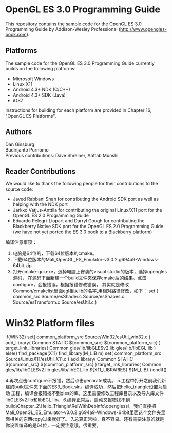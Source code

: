 OpenGL ES 3.0 Programming Guide
===============================

This repository contains the sample code for the OpenGL ES 3.0 Programming Guide by Addison-Wesley Professional (http://www.opengles-book.com). 

## Platforms ##
The sample code for the OpenGL ES 3.0 Programming Guide currently builds on the following platforms:

* Microsoft Windows 
* Linux X11
* Android 4.3+ NDK (C/C++)
* Android 4.3+ SDK (Java)
* iOS7

Instructions for building for each platform are provided in Chapter 16, "OpenGL ES Platforms".

## Authors ##
Dan Ginsburg<br/>
Budirijanto Purnomo<br/>
Previous contributions: Dave Shreiner, Aaftab Munshi

## Reader Contributions ##
We would like to thank the following people for their contributions to the source code:
* Javed Rabbani Shah for contributing the Android SDK port as well as helping with the NDK port
* Jarkko Vatjus-Anttila for contributing the original Linux/X11 port for the OpenGL ES 2.0 Programming Guide
* Eduardo Pelegri-Llopart and Darryl Gough for contributing the Blackberry Native SDK port for the OpenGL ES 2.0 Programming Guide (we have not yet ported the ES 3.0 book to a Blackberry platform)


编译注意事项：
1. 电脑是64位的，下载64位版本的cmake。
2. 下载64位版本的Mali_OpenGL_ES_Emulator-v3.0.2.g694a9-Windows-64bit.zip
3. 打开cmake-gui.exe，选择电脑上安装的visual studio的版本，选择opengles源码，
	在源码下面新建一个build文件夹保存cmake后的结果。点击configure，会报错误，根据报错修改错误，
	其实就是修改Common/cmakelist里面egl相关lib的名字,用相对路径修改，如下：
set ( common_src Source/esShader.c 
                 Source/esShapes.c
                 Source/esTransform.c
                 Source/esUtil.c )


# Win32 Platform files
if(WIN32)
    set( common_platform_src Source/Win32/esUtil_win32.c )
    add_library( Common STATIC ${common_src} ${common_platform_src} )
    target_link_libraries( Common gles/lib/libGLESv2.lib gles/lib/libEGL.lib )
else()
    find_package(X11)
    find_library(M_LIB m)
    set( common_platform_src Source/LinuxX11/esUtil_X11.c )
    add_library( Common STATIC ${common_src} ${common_platform_src} )
    target_link_libraries( Common gles/lib/libGLESv2.lib gles/lib/libEGL.lib ${X11_LIBRARIES} ${M_LIB} )
endif()

4.再次点击configure不报错，然后点击genarate成功。
5.工程中打开之前我们新建的build文件夹下面的ES3_Book.sln。编译成功，然后把hello_triangle设置为启动
工程，编译会报错找不到gles的库，这里需要修改工程库目录以及导入库文件libGLESv2.lib和libEGL.lib。
6.编译正常后，启动又报错找不到build\Chapter_2\Hello_Triangle\RelWithDebInfo\openglessl，我们直接把Mali_OpenGL_ES_Emulator-v3.0.2.g694a9-Windows-64bit里面这个文件夹里面相关的东西copy过来就好了。
7.总算正常啦，真不容易。还有需要注意的就是你设置编译的是64位，一定要注意哦，很重要。
